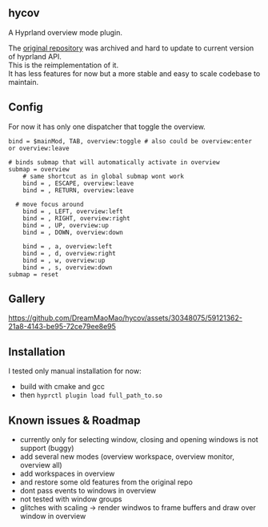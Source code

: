 ## hycov
A Hyprland overview mode plugin.

The [original repository](https://github.com/DreamMaoMao/hycov) was archived and hard to update to current version of hyprland API. <br>
This is the reimplementation of it. <br>
It has less features for now but a more stable and easy to scale codebase to maintain. <br>

## Config
For now it has only one dispatcher that toggle the overview.
```
bind = $mainMod, TAB, overview:toggle # also could be overview:enter or overview:leave

# binds submap that will automatically activate in overview
submap = overview
	# same shortcut as in global submap wont work
	bind = , ESCAPE, overview:leave
	bind = , RETURN, overview:leave

  # move focus around
	bind = , LEFT, overview:left
	bind = , RIGHT, overview:right
	bind = , UP, overview:up
	bind = , DOWN, overview:down

	bind = , a, overview:left
	bind = , d, overview:right
	bind = , w, overview:up
	bind = , s, overview:down
submap = reset

```

## Gallery
https://github.com/DreamMaoMao/hycov/assets/30348075/59121362-21a8-4143-be95-72ce79ee8e95

## Installation
I tested only manual installation for now:
  - build with cmake and gcc
  - then ```hyprctl plugin load full_path_to.so```


## Known issues & Roadmap
  - currently only for selecting window, closing and opening windows is not support (buggy)
  - add several new modes (overview workspace, overview monitor, overview all)
  - add workspaces in overview
  - and restore some old features from the original repo
  - dont pass events to windows in overview
  - not tested with window groups
  - glitches with scaling -> render windwos to frame buffers and draw over window in overview
